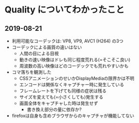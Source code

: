 # Quality についてわかったこと

## 2019-08-21

*   利用可能なコーデックは: VP8, VP9, AVC1 (H264) の3つ
*   コーデックによる画質の違いはない
    *   人間の目による目視
    *   動きの速い映像はドレも同じ程度荒れる(=そこそこ良い)
    *   周波数の高い映像はどのコーデックでも荒れやすいかも
*   コマ落ちを観測した
    *   CSSアニメーションのせいかDisplayMediaの限界かは不明
    *   エンコードは関係なくキャプチャー時に発生している
    *   フレームレートを下げても同様の症状は残る
    *   サイズを変えても(=小さくしても)発生する
    *   画面全体をキャプチャした時は発生せず
        *   書き換え部分の量に依存か?
*   firefoxは自身も含めブラウザからのキャプチャが機能してない
